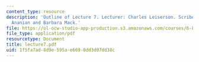 ```yaml
---
content_type: resource
description: 'Outline of Lecture 7. Lecturer: Charles Leiserson. Scribe: C. Scott
  Ananian and Barbara Mack.'
file: https://ol-ocw-studio-app-production.s3.amazonaws.com/courses/6-895-theory-of-parallel-systems-sma-5509-fall-2003/1f5fa7ad8d9e595ae6698dd3d07dd38c_lecture7.pdf
file_type: application/pdf
resourcetype: Document
title: lecture7.pdf
uid: 1f5fa7ad-8d9e-595a-e669-8dd3d07dd38c
---
```

